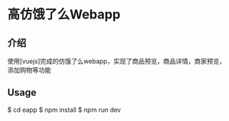 # 高仿饿了么Webapp

## 介绍

使用[vuejs]完成的仿饿了么webapp，实现了商品预览，商品详情，商家预览，添加购物等功能


## Usage


$ cd eapp
$ npm install
$ npm run dev

